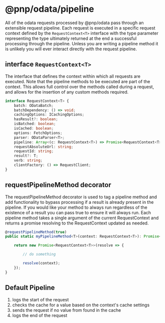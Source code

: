 # @pnp/odata/pipeline

All of the odata requests processed by @pnp/odata pass through an extensible request pipeline. Each request is executed in a specific request context defined by the `RequestContext<T>` interface with the type parameter representing the type ultimately returned at the end a successful processing through the pipeline. Unless you are writing a pipeline method it is unlikely you will ever interact directly with the request pipeline.

## interface `RequestContext<T>`

The interface that defines the context within which all requests are executed. Note that the pipeline methods to be executed are part of the context. This allows full control over the methods called during a request, and allows for the insertion of any custom methods required.

```TypeScript
interface RequestContext<T> {
    batch: ODataBatch;
    batchDependency: () => void;
    cachingOptions: ICachingOptions;
    hasResult?: boolean;
    isBatched: boolean;
    isCached: boolean;
    options: FetchOptions;
    parser: ODataParser<T>;
    pipeline: Array<(c: RequestContext<T>) => Promise<RequestContext<T>>>;
    requestAbsoluteUrl: string;
    requestId: string;
    result?: T;
    verb: string;
    clientFactory: () => RequestClient;
}
```

## requestPipelineMethod decorator

The requestPipelineMethod decorator is used to tag a pipeline method and add functionality to bypass processing if a result is already present in the pipeline. If you would like your method to always run regardless of the existence of a result you can pass true to ensure it will always run. Each pipeline method takes a single argument of the current RequestContext and returns a promise resolving to the RequestContext updated as needed.

```TypeScript
@requestPipelineMethod(true)
public static myPipelineMethod<T>(context: RequestContext<T>): Promise<RequestContext<T>> {

    return new Promise<RequestContext<T>>(resolve => {

        // do something

        resolve(context);
    });
}
```

## Default Pipeline

1. logs the start of the request
2. checks the cache for a value based on the context's cache settings
3. sends the request if no value from found in the cache
4. logs the end of the request
